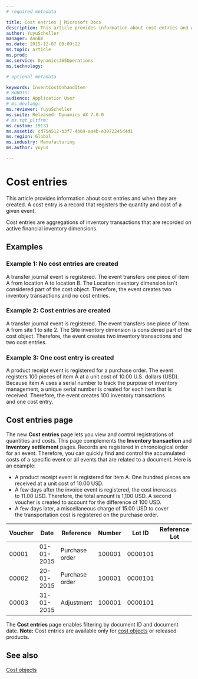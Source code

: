 ```yaml
---
# required metadata

title: Cost entries | Microsoft Docs
description: This article provides information about cost entries and when they are created. A cost entry is a record that registers the quantity and cost of a given event.
author: YuyuScheller
manager: AnnBe
ms.date: 2015-12-07 09:09:22
ms.topic: article
ms.prod: 
ms.service: Dynamics365Operations
ms.technology: 

# optional metadata

keywords: InventCostOnhandItem
# ROBOTS: 
audience: Application User
# ms.devlang: 
ms.reviewer: YuyuScheller
ms.suite: Released- Dynamics AX 7.0.0
# ms.tgt_pltfrm: 
ms.custom: 19131
ms.assetid: cd754512-b3f7-4b69-aa4b-e3072245d4d1
ms.region: Global
ms.industry: Manufacturing
ms.author: yuyus

---
```


# Cost entries

This article provides information about cost entries and when they are created. A cost entry is a record that registers the quantity and cost of a given event.

Cost entries are aggregations of inventory transactions that are recorded on active financial inventory dimensions.

## Examples
### Example 1: No cost entries are created

A transfer journal event is registered. The event transfers one piece of item A from location A to location B. The Location inventory dimension isn't considered part of the cost object. Therefore, the event creates two inventory transactions and no cost entries.

### Example 2: Cost entries are created

A transfer journal event is registered. The event transfers one piece of item A from site 1 to site 2. The Site inventory dimension is considered part of the cost object. Therefore, the event creates two inventory transactions and two cost entries.

### Example 3: One cost entry is created

A product receipt event is registered for a purchase order. The event registers 100 pieces of item A at a unit cost of 10.00 U.S. dollars (USD). Because item A uses a serial number to track the purpose of inventory management, a unique serial number is created for each item that is received. Therefore, the event creates 100 inventory transactions and one cost entry.

## Cost entries page
The new **Cost entries** page lets you view and control registrations of quantities and costs. This page complements the **Inventory transaction** and **Inventory settlement** pages. Records are registered in chronological order for an event. Therefore, you can quickly find and control the accumulated costs of a specific event or all events that are related to a document. Here is an example:

-   A product receipt event is registered for item A. One hundred pieces are received at a unit cost of 10.00 USD.
-   A few days after the invoice event is registered, the cost increases to 11.00 USD. Therefore, the total amount is 1,100 USD. A second voucher is created to account for the difference of 100 USD.
-   A few days later, a miscellaneous charge of 15.00 USD to cover the transportation cost is registered on the purchase order.

| Voucher | Date       | Reference      | Number | Lot ID  | Reference Lot | Return Lot ID | Quantity | Amount  |
|---------|------------|----------------|--------|---------|---------------|---------------|----------|---------|
| 00001   | 01-01-2015 | Purchase order | 100001 | 0000101 |               |               | 100.00   | 1000.00 |
| 00002   | 20-01-2015 | Purchase order | 100001 | 0000101 |               |               |          | 100.00  |
| 00003   | 31-01-2015 | Adjustment     | 100001 | 0000101 |               |               |          | 15.00   |

The **Cost entries** page enables filtering by document ID and document date. **Note:** Cost entries are available only for [cost objects](https://docs.microsoft.com/en-us/dynamics365/operations/manufacturing/cost-management/cost-object) or released products.

See also
--------

[Cost objects](https://docs.microsoft.com/en-us/dynamics365/operations/manufacturing/cost-management/cost-object)

